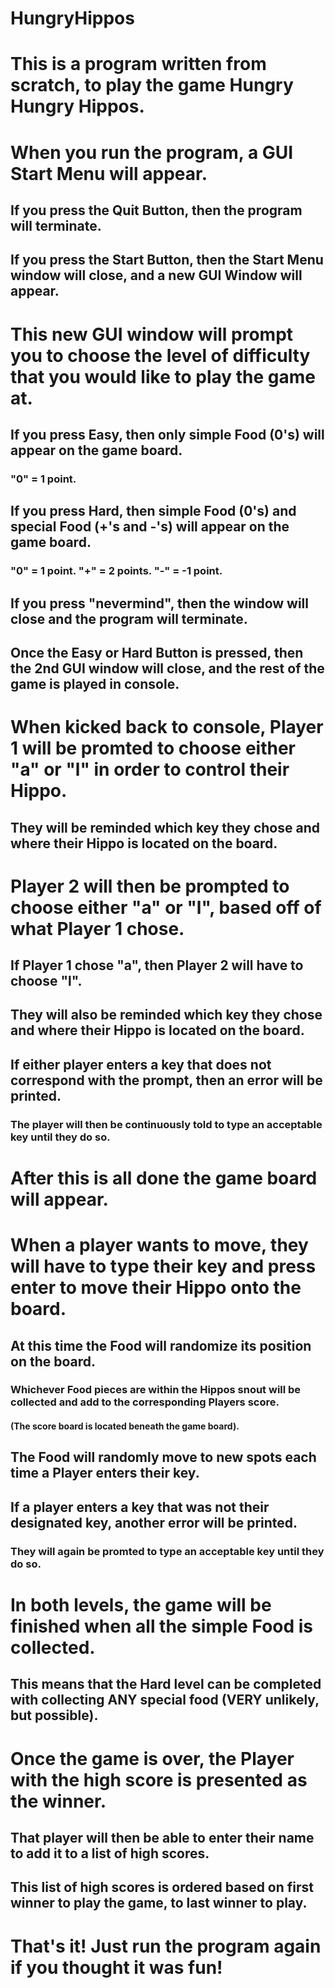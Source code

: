 # HungryHippos 
#
# This is a program written from scratch, to play the game Hungry Hungry Hippos.
#
# When you run the program, a GUI Start Menu will appear. 
## If you press the Quit Button, then the program will terminate.
## If you press the Start Button, then the Start Menu window will close, and a new GUI Window will appear.

# This new GUI window will prompt you to choose the level of difficulty that you would like to play the game at.
## If you press Easy, then only simple Food (0's) will appear on the game board.
### "0" = 1 point.
## If you press Hard, then simple Food (0's) and special Food (+'s and -'s) will appear on the game board. 
### "0" = 1 point. "+" = 2 points. "-" = -1 point.
## If you press "nevermind", then the window will close and the program will terminate.
## Once the Easy or Hard Button is pressed, then the 2nd GUI window will close, and the rest of the game is played in console.

# When kicked back to console, Player 1 will be promted to choose either "a" or "l" in order to control their Hippo.
## They will be reminded which key they chose and where their Hippo is located on the board.
# Player 2 will then be prompted to choose either "a" or "l", based off of what Player 1 chose. 
## If Player 1 chose "a", then Player 2 will have to choose "l".
## They will also be reminded which key they chose and where their Hippo is located on the board.
## If either player enters a key that does not correspond with the prompt, then an error will be printed.
### The player will then be continuously told to type an acceptable key until they do so.

# After this is all done the game board will appear.
# When a player wants to move, they will have to type their key and press enter to move their Hippo onto the board.
## At this time the Food will randomize its position on the board. 
### Whichever Food pieces are within the Hippos snout will be collected and add to the corresponding Players score.
#### (The score board is located beneath the game board).
## The Food will randomly move to new spots each time a Player enters their key.
## If a player enters a key that was not their designated key, another error will be printed.
### They will again be promted to type an acceptable key until they do so.

# In both levels, the game will be finished when all the simple Food is collected.
## This means that the Hard level can be completed with collecting ANY special food (VERY unlikely, but possible).

# Once the game is over, the Player with the high score is presented as the winner.
## That player will then be able to enter their name to add it to a list of high scores.
## This list of high scores is ordered based on first winner to play the game, to last winner to play.
#
# That's it! Just run the program again if you thought it was fun!
